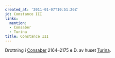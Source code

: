 ```yaml
---
created_at: '2011-01-07T10:51:26Z'
id: Constance III
links:
  mention:
  - Consaber
  - Turina
title: Constance III
---
```


Drottning i [Consaber] 2164–2175 e.D. av huset [Turina].

  [Consaber]: Consaber
  [Turina]: Turina
